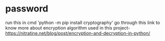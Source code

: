 # password
run this in cmd 'python -m pip install cryptography'
go through this link to know more about encryption algorithm used in this project-https://nitratine.net/blog/post/encryption-and-decryption-in-python/
